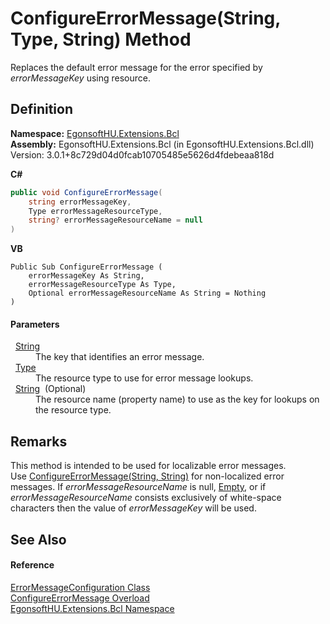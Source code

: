 # ConfigureErrorMessage(String, Type, String) Method


Replaces the default error message for the error specified by *errorMessageKey* using resource.



## Definition
**Namespace:** <a href="N_EgonsoftHU_Extensions_Bcl.md">EgonsoftHU.Extensions.Bcl</a>  
**Assembly:** EgonsoftHU.Extensions.Bcl (in EgonsoftHU.Extensions.Bcl.dll) Version: 3.0.1+8c729d04d0fcab10705485e5626d4fdebeaa818d

**C#**
``` C#
public void ConfigureErrorMessage(
	string errorMessageKey,
	Type errorMessageResourceType,
	string? errorMessageResourceName = null
)
```
**VB**
``` VB
Public Sub ConfigureErrorMessage ( 
	errorMessageKey As String,
	errorMessageResourceType As Type,
	Optional errorMessageResourceName As String = Nothing
)
```



#### Parameters
<dl><dt>  <a href="https://learn.microsoft.com/dotnet/api/system.string" target="_blank" rel="noopener noreferrer">String</a></dt><dd>The key that identifies an error message.</dd><dt>  <a href="https://learn.microsoft.com/dotnet/api/system.type" target="_blank" rel="noopener noreferrer">Type</a></dt><dd>The resource type to use for error message lookups.</dd><dt>  <a href="https://learn.microsoft.com/dotnet/api/system.string" target="_blank" rel="noopener noreferrer">String</a>  (Optional)</dt><dd>The resource name (property name) to use as the key for lookups on the resource type.</dd></dl>

## Remarks
This method is intended to be used for localizable error messages.  
 Use <a href="M_EgonsoftHU_Extensions_Bcl_ErrorMessageConfiguration_ConfigureErrorMessage.md">ConfigureErrorMessage(String, String)</a> for non-localized error messages. 
If *errorMessageResourceName* is null, <a href="https://learn.microsoft.com/dotnet/api/system.string.empty" target="_blank" rel="noopener noreferrer">Empty</a>, or if *errorMessageResourceName* consists exclusively of white-space characters then the value of *errorMessageKey* will be used.


## See Also


#### Reference
<a href="T_EgonsoftHU_Extensions_Bcl_ErrorMessageConfiguration.md">ErrorMessageConfiguration Class</a>  
<a href="Overload_EgonsoftHU_Extensions_Bcl_ErrorMessageConfiguration_ConfigureErrorMessage.md">ConfigureErrorMessage Overload</a>  
<a href="N_EgonsoftHU_Extensions_Bcl.md">EgonsoftHU.Extensions.Bcl Namespace</a>  
